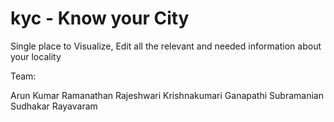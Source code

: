 kyc - Know your City
===

Single place to Visualize, Edit all the relevant and needed information about your locality

Team:

Arun Kumar Ramanathan
Rajeshwari Krishnakumari
Ganapathi Subramanian
Sudhakar Rayavaram
